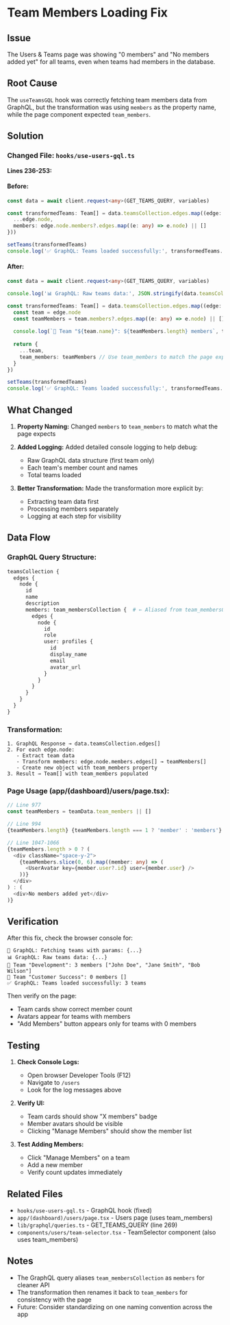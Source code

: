 # Team Members Loading Fix

## Issue
The Users & Teams page was showing "0 members" and "No members added yet" for all teams, even when teams had members in the database.

## Root Cause
The `useTeamsGQL` hook was correctly fetching team members data from GraphQL, but the transformation was using `members` as the property name, while the page component expected `team_members`.

## Solution

### Changed File: `hooks/use-users-gql.ts`

**Lines 236-253:**

#### Before:
```typescript
const data = await client.request<any>(GET_TEAMS_QUERY, variables)

const transformedTeams: Team[] = data.teamsCollection.edges.map((edge: any) => ({
  ...edge.node,
  members: edge.node.members?.edges.map((e: any) => e.node) || []
}))

setTeams(transformedTeams)
console.log('✅ GraphQL: Teams loaded successfully:', transformedTeams.length)
```

#### After:
```typescript
const data = await client.request<any>(GET_TEAMS_QUERY, variables)

console.log('📊 GraphQL: Raw teams data:', JSON.stringify(data.teamsCollection.edges.slice(0, 1), null, 2))

const transformedTeams: Team[] = data.teamsCollection.edges.map((edge: any) => {
  const team = edge.node
  const teamMembers = team.members?.edges.map((e: any) => e.node) || []
  
  console.log(`👥 Team "${team.name}": ${teamMembers.length} members`, teamMembers.map((m: any) => m.user?.display_name || m.user?.email))
  
  return {
    ...team,
    team_members: teamMembers // Use team_members to match the page expectations
  }
})

setTeams(transformedTeams)
console.log('✅ GraphQL: Teams loaded successfully:', transformedTeams.length, 'teams')
```

## What Changed

1. **Property Naming:** Changed `members` to `team_members` to match what the page expects
2. **Added Logging:** Added detailed console logging to help debug:
   - Raw GraphQL data structure (first team only)
   - Each team's member count and names
   - Total teams loaded

3. **Better Transformation:** Made the transformation more explicit by:
   - Extracting team data first
   - Processing members separately
   - Logging at each step for visibility

## Data Flow

### GraphQL Query Structure:
```graphql
teamsCollection {
  edges {
    node {
      id
      name
      description
      members: team_membersCollection {  # ← Aliased from team_membersCollection
        edges {
          node {
            id
            role
            user: profiles {
              id
              display_name
              email
              avatar_url
            }
          }
        }
      }
    }
  }
}
```

### Transformation:
```
1. GraphQL Response → data.teamsCollection.edges[]
2. For each edge.node:
   - Extract team data
   - Transform members: edge.node.members.edges[] → teamMembers[]
   - Create new object with team_members property
3. Result → Team[] with team_members populated
```

### Page Usage (app/(dashboard)/users/page.tsx):
```typescript
// Line 977
const teamMembers = teamData.team_members || []

// Line 994
{teamMembers.length} {teamMembers.length === 1 ? 'member' : 'members'}

// Line 1047-1066
{teamMembers.length > 0 ? (
  <div className="space-y-2">
    {teamMembers.slice(0, 6).map((member: any) => (
      <UserAvatar key={member.user?.id} user={member.user} />
    ))}
  </div>
) : (
  <div>No members added yet</div>
)}
```

## Verification

After this fix, check the browser console for:

```
🔄 GraphQL: Fetching teams with params: {...}
📊 GraphQL: Raw teams data: {...}
👥 Team "Development": 3 members ["John Doe", "Jane Smith", "Bob Wilson"]
👥 Team "Customer Success": 0 members []
✅ GraphQL: Teams loaded successfully: 3 teams
```

Then verify on the page:
- Team cards show correct member count
- Avatars appear for teams with members
- "Add Members" button appears only for teams with 0 members

## Testing

1. **Check Console Logs:**
   - Open browser Developer Tools (F12)
   - Navigate to `/users`
   - Look for the log messages above

2. **Verify UI:**
   - Team cards should show "X members" badge
   - Member avatars should be visible
   - Clicking "Manage Members" should show the member list

3. **Test Adding Members:**
   - Click "Manage Members" on a team
   - Add a new member
   - Verify count updates immediately

## Related Files

- `hooks/use-users-gql.ts` - GraphQL hook (fixed)
- `app/(dashboard)/users/page.tsx` - Users page (uses team_members)
- `lib/graphql/queries.ts` - GET_TEAMS_QUERY (line 269)
- `components/users/team-selector.tsx` - TeamSelector component (also uses team_members)

## Notes

- The GraphQL query aliases `team_membersCollection` as `members` for cleaner API
- The transformation then renames it back to `team_members` for consistency with the page
- Future: Consider standardizing on one naming convention across the app
